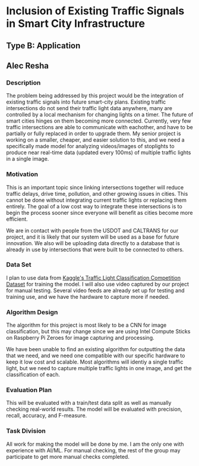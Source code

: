 # Inclusion of Existing Traffic Signals in Smart City Infrastructure

## Type B: Application

## Alec Resha

### Description

The problem being addressed by this project would be the integration of existing traffic signals into future smart-city plans.
Existing traffic intersections do not send their traffic light data anywhere, many are controlled by a local mechanism for changing lights on a timer.
The future of smart cities hinges on them becoming more connected.
Currently, very few traffic intersections are able to communicate with eachother, and have to be partially or fully replaced in order to upgrade them.
My senior project is working on a smaller, cheaper, and easier solution to this, and we need a specifically made model for analyzing videos/images of stoplights to produce near real-time data (updated every 100ms) of multiple traffic lights in a single image.

### Motivation

This is an important topic since linking intersections together will reduce traffic delays, drive time, pollution, and other growing issues in cities.
This cannot be done without integrating current traffic lights or replacing them entirely.
The goal of a low cost way to integrate these intersections is to begin the process sooner since everyone will benefit as cities become more efficient.

We are in contact with people from the USDOT and CALTRANS for our project, and it is likely that our system will be used as a base for future innovation.
We also will be uploading data directly to a database that is already in use by intersections that were built to be connected to others.

### Data Set

I plan to use data from [Kaggle's Traffic Light Classification Competition Dataset](https://www.kaggle.com/c/traffic-lights-classification/data) for training the model.
I will also use video captured by our project for manual testing.
Several video feeds are already set up for testing and training use, and we have the hardware to capture more if needed.

### Algorithm Design

The algorithm for this project is most likely to be a CNN for image classification, but this may change since we are using Intel Compute Sticks on Raspberry Pi Zeroes for image capturing and processing.

We have been unable to find an existing algorithm for outputting the data that we need, and we need one compatible with our specific hardware to keep it low cost and scalable.
Most algorithms will identiy a single traffic light, but we need to capture multiple traffic lights in one image, and get the classification of each.

### Evaluation Plan

This will be evaluated with a train/test data split as well as manually checking real-world results.
The model will be evaluated with precision, recall, accuracy, and F-measure.

### Task Division

All work for making the model will be done by me. I am the only one with experience with AI/ML.
For manual checking, the rest of the group may participate to get more manual checks completed.
